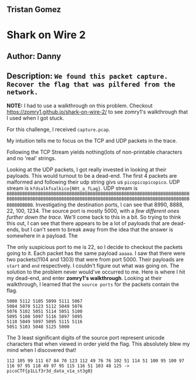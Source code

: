 ## Tristan Gomez


# Shark on Wire 2
## Author: Danny
## Description: `We found this packet capture. Recover the flag that was pilfered from the network.`


**NOTE:** I had to use a walkthrough on this problem. Checkout https://zomry1.github.io/shark-on-wire-2/ to see zomry1's walkthrough that I used when I got stuck. 

For this challenge, I received `capture.pcap`. 

My intuition tells me to focus on the TCP and UDP packets in the trace. 

Following the TCP Stream yields nothing(lots of non-printable characters and no 'real' strings.

Looking at the UDP packets, I got really invested in looking at their payloads. This would turnout to be a dead-end. The first 4 packets are malformed and following their udp string givs us `picopicopicopico`. UDP stream is `kfdsalkfsalkico{N0t_a_fLag}`. UDP stream is `BBBBBBBBBBBBBBBBBBBBBBBBBBBBBBBBBBBBBBBBBBBBBBBBBBBBBBBBBBBBBBBBBBBBBBBBBBBBBBBBBBBBBBBBBBBBBBBBBBBBBBBBBBBBBBBBBBBBBBBBBBBBBBBBBBBBBBBBBBBBBBBBBBBBBB`. Investigating the destination ports, I can see that 8990, 8888, 22, 100, 1234. The source port is mostly 5000, with a *few different ones further down the trace*. We'll come back to this in a bit. So trying to think this out, I can see that there appears to be a lot of payloads that are dead-ends, but I can't seem to break away from the idea that the answer is somewhere in a payload. The 

The only suspicious port to me is 22, so I decide to checkout the packets going to it. Each packet has the same payload `aaaaa`. I saw that there were two packets(1104 and 1303) that were from port 5000. Their payloads are `start` and `end` respectively. I couldn't figure out what was going on. The solution to the problem never would've occurred to me. Here is where I hit my dead-end, and enter **zomry1's walkthrough**. Looking at their walkthrough, I learned that the `source ports` for the packets contain the flag. 

```
5000 5112 5105 5099 5111 5067
5084 5070 5123 5112 5049 5076
5076 5102 5051 5114 5051 5100
5095 5100 5097 5116 5097 5095
5118 5049 5097 5095 5115 5116
5051 5103 5048 5125 5000
```
The 3 least significant digits of the source port represent unicode characters that when viewed in order yield the flag. This absolutely blew my mind when I discovered that!

`112 105 99 111 67 84 70 123 112 49 76 76 102 51 114 51 100 95 100 97 116 97 95 118 49 97 95 115 116 51 103 48 125 -> picoCTF{p1LLf3r3d_data_v1a_st3g0}`
